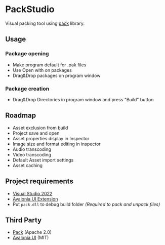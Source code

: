 # PackStudio
Visual packing tool using [pack](https://github.com/cfnptr/pack) library.

## Usage
### Package opening
* Make program default for .pak files
* Use Open with on packages
* Drag&Drop packages on program window

### Package creation
* Drag&Drop Directories in program window and press "Build" button

## Roadmap
* Asset exclusion from build
* Project save and open
* Asset properties display in Inspector
* Image size and format editing in inspector
* Audio transcoding
* Video  transcoding
* Default Asset import settings
* Asset caching

## Project requirements
* [Visual Studio 2022](https://visualstudio.microsoft.com/vs/)
* [Avalonia UI Extension](https://marketplace.visualstudio.com/items?itemName=AvaloniaTeam.AvaloniaVS)
* Put `pack.dll` to debug build folder _(Required to pack and unpack files)_

## Third Party
* [Pack](https://github.com/cfnptr/pack) (Apache 2.0)
* [Avalonia UI](https://github.com/AvaloniaUI/Avalonia/) (MIT)
